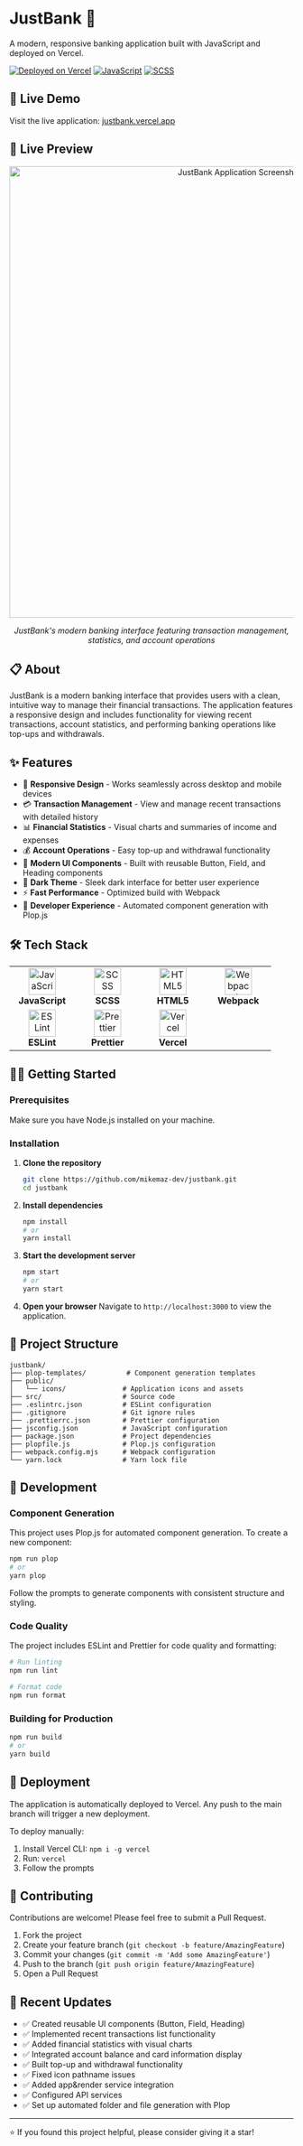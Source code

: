 # JustBank 🏦

A modern, responsive banking application built with JavaScript and deployed on Vercel.

[![Deployed on Vercel](https://img.shields.io/badge/Deployed%20on-Vercel-black?style=flat&logo=vercel)](https://justbank.vercel.app)
[![JavaScript](https://img.shields.io/badge/JavaScript-73.6%25-yellow?style=flat&logo=javascript)](https://github.com/mikemaz-dev/justbank)
[![SCSS](https://img.shields.io/badge/SCSS-14.2%25-pink?style=flat&logo=sass)](https://github.com/mikemaz-dev/justbank)

## 🚀 Live Demo

Visit the live application: [justbank.vercel.app](https://justbank.vercel.app)

## 📱 Live Preview

<div align="center">
  <img src="https://hebbkx1anhila5yf.public.blob.vercel-storage.com/justbank-dKzuwtPIUyx6eGz5nBGMEqimqehyA0.png" alt="JustBank Application Screenshot" width="800"/>
  <p><em>JustBank's modern banking interface featuring transaction management, statistics, and account operations</em></p>
</div>

## 📋 About

JustBank is a modern banking interface that provides users with a clean, intuitive way to manage their financial transactions. The application features a responsive design and includes functionality for viewing recent transactions, account statistics, and performing banking operations like top-ups and withdrawals.

## ✨ Features

- 📱 **Responsive Design** - Works seamlessly across desktop and mobile devices
- 💳 **Transaction Management** - View and manage recent transactions with detailed history
- 📊 **Financial Statistics** - Visual charts and summaries of income and expenses
- 💰 **Account Operations** - Easy top-up and withdrawal functionality
- 🎨 **Modern UI Components** - Built with reusable Button, Field, and Heading components
- 🌙 **Dark Theme** - Sleek dark interface for better user experience
- ⚡ **Fast Performance** - Optimized build with Webpack
- 🔧 **Developer Experience** - Automated component generation with Plop.js

## 🛠️ Tech Stack

<table>
<tr>
<td align="center" width="100">
<img src="https://cdn.jsdelivr.net/gh/devicons/devicon/icons/javascript/javascript-original.svg" width="48" height="48" alt="JavaScript" />
<br><strong>JavaScript</strong>
</td>
<td align="center" width="100">
<img src="https://cdn.jsdelivr.net/gh/devicons/devicon/icons/sass/sass-original.svg" width="48" height="48" alt="SCSS" />
<br><strong>SCSS</strong>
</td>
<td align="center" width="100">
<img src="https://cdn.jsdelivr.net/gh/devicons/devicon/icons/html5/html5-original.svg" width="48" height="48" alt="HTML5" />
<br><strong>HTML5</strong>
</td>
<td align="center" width="100">
<img src="https://cdn.jsdelivr.net/gh/devicons/devicon/icons/webpack/webpack-original.svg" width="48" height="48" alt="Webpack" />
<br><strong>Webpack</strong>
</td>
</tr>
<tr>
<td align="center" width="100">
<img src="https://cdn.jsdelivr.net/gh/devicons/devicon/icons/eslint/eslint-original.svg" width="48" height="48" alt="ESLint" />
<br><strong>ESLint</strong>
</td>
<td align="center" width="100">
<img src="https://prettier.io/icon.png" width="48" height="48" alt="Prettier" />
<br><strong>Prettier</strong>
</td>
<td align="center" width="100">
<img src="https://cdn.jsdelivr.net/gh/devicons/devicon/icons/vercel/vercel-original.svg" width="48" height="48" alt="Vercel" />
<br><strong>Vercel</strong>
</td>
</tr>
</table>

## 🏃‍♂️ Getting Started

### Prerequisites

Make sure you have Node.js installed on your machine.

### Installation

1. **Clone the repository**
   ```bash
   git clone https://github.com/mikemaz-dev/justbank.git
   cd justbank
   ```

2. **Install dependencies**
   ```bash
   npm install
   # or
   yarn install
   ```

3. **Start the development server**
   ```bash
   npm start
   # or
   yarn start
   ```

4. **Open your browser**
   Navigate to `http://localhost:3000` to view the application.

## 📁 Project Structure

```
justbank/
├── plop-templates/          # Component generation templates
├── public/
│   └── icons/              # Application icons and assets
├── src/                    # Source code
├── .eslintrc.json          # ESLint configuration
├── .gitignore              # Git ignore rules
├── .prettierrc.json        # Prettier configuration
├── jsconfig.json           # JavaScript configuration
├── package.json            # Project dependencies
├── plopfile.js             # Plop.js configuration
├── webpack.config.mjs      # Webpack configuration
└── yarn.lock               # Yarn lock file
```

## 🔧 Development

### Component Generation

This project uses Plop.js for automated component generation. To create a new component:

```bash
npm run plop
# or
yarn plop
```

Follow the prompts to generate components with consistent structure and styling.

### Code Quality

The project includes ESLint and Prettier for code quality and formatting:

```bash
# Run linting
npm run lint

# Format code
npm run format
```

### Building for Production

```bash
npm run build
# or
yarn build
```

## 🚀 Deployment

The application is automatically deployed to Vercel. Any push to the main branch will trigger a new deployment.

To deploy manually:

1. Install Vercel CLI: `npm i -g vercel`
2. Run: `vercel`
3. Follow the prompts

## 🤝 Contributing

Contributions are welcome! Please feel free to submit a Pull Request.

1. Fork the project
2. Create your feature branch (`git checkout -b feature/AmazingFeature`)
3. Commit your changes (`git commit -m 'Add some AmazingFeature'`)
4. Push to the branch (`git push origin feature/AmazingFeature`)
5. Open a Pull Request

## 📝 Recent Updates

- ✅ Created reusable UI components (Button, Field, Heading)
- ✅ Implemented recent transactions list functionality
- ✅ Added financial statistics with visual charts
- ✅ Integrated account balance and card information display
- ✅ Built top-up and withdrawal functionality
- ✅ Fixed icon pathname issues
- ✅ Added app&render service integration
- ✅ Configured API services
- ✅ Set up automated folder and file generation with Plop
---

⭐ If you found this project helpful, please consider giving it a star!
